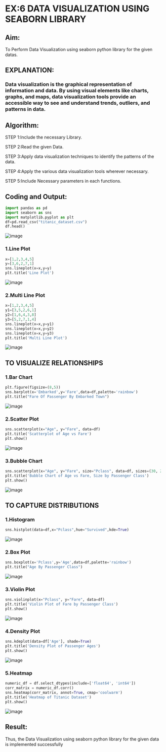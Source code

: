 # EX:6 DATA VISUALIZATION USING SEABORN LIBRARY

## Aim:
  To Perform Data Visualization using seaborn python library for the given datas.

## EXPLANATION:
### Data visualization is the graphical representation of information and data. By using visual elements like charts, graphs, and maps, data visualization tools provide an accessible way to see and understand trends, outliers, and patterns in data.

## Algorithm:

STEP 1:Include the necessary Library.

STEP 2:Read the given Data.

STEP 3:Apply data visualization techniques to identify the patterns of the data.

STEP 4:Apply the various data visualization tools wherever necessary.

STEP 5:Include Necessary parameters in each functions.

## Coding and Output:

```py
import pandas as pd
import seaborn as sns
import matplotlib.pyplot as plt
df=pd.read_csv("titanic_dataset.csv")
df.head()
```

![image](https://github.com/aadithyan22000618/EXNO-6-DS/assets/113586376/79f4819c-dfc3-4906-84c0-9e03ce115c32)



### 1.Line Plot
```py
x=[1,2,3,4,5]
y=[3,6,2,7,1]
sns.lineplot(x=x,y=y)
plt.title('Line Plot')
```
![image](https://github.com/aadithyan22000618/EXNO-6-DS/assets/113586376/68a63045-f6dc-4229-bc53-e4e4e71b14f5)


### 2.Multi Line Plot
```py
x=[1,2,3,4,5]
y1=[3,5,2,6,1]
y2=[1,6,4,3,8]
y3=[5,2,7,1,4]
sns.lineplot(x=x,y=y1)
sns.lineplot(x=x,y=y2)
sns.lineplot(x=x,y=y3)
plt.title('Multi Line Plot')
```

![image](https://github.com/aadithyan22000618/EXNO-6-DS/assets/113586376/aae1a706-a5b2-41ed-bd91-3bfde2f18fae)


## TO VISUALIZE RELATIONSHIPS
### 1.Bar Chart
```py
plt.figure(figsize=(8,5))
sns.barplot(x='Embarked',y='Fare',data=df,palette='rainbow')
plt.title("Fare Of Passenger By Embarked Town")
```
![image](https://github.com/aadithyan22000618/EXNO-6-DS/assets/113586376/5b1aa904-42d7-47dc-8ad2-9803d35a864f)


### 2.Scatter Plot
```py
sns.scatterplot(x="Age", y="Fare", data=df)
plt.title('Scatterplot of Age vs Fare')
plt.show()
```
![image](https://github.com/aadithyan22000618/EXNO-6-DS/assets/113586376/c7ad7761-a406-4582-931f-ad1515696c58)

### 3.Bubble Chart
```py
sns.scatterplot(x="Age", y="Fare", size="Pclass", data=df, sizes=(30, 200))
plt.title('Bubble Chart of Age vs Fare, Size by Passenger Class')
plt.show()
```
![image](https://github.com/aadithyan22000618/EXNO-6-DS/assets/113586376/a99cc2f3-7b66-408e-89f4-948bf9b80dda)


## TO CAPTURE DISTRIBUTIONS
### 1.Histogram
```py
sns.histplot(data=df,x="Pclass",hue="Survived",kde=True)
```
![image](https://github.com/aadithyan22000618/EXNO-6-DS/assets/113586376/a5f69477-e68b-4892-b3cd-965610b7faef)


### 2.Box Plot
```py
sns.boxplot(x='Pclass',y='Age',data=df,palette='rainbow')
plt.title("Age By Passenger Class")
```
![image](https://github.com/aadithyan22000618/EXNO-6-DS/assets/113586376/0caa044f-a411-49e8-b05e-66cf67c49383)


### 3.Violin Plot
```py
sns.violinplot(x="Pclass", y="Fare", data=df)
plt.title('Violin Plot of Fare by Passenger Class')
plt.show()
```
![image](https://github.com/aadithyan22000618/EXNO-6-DS/assets/113586376/b725d969-8c14-4cfc-9ef8-80035a388b93)


### 4.Density Plot
```py
sns.kdeplot(data=df['Age'], shade=True)
plt.title('Density Plot of Passenger Ages')
plt.show()
```
![image](https://github.com/aadithyan22000618/EXNO-6-DS/assets/113586376/2da67e4d-d184-4c90-8859-cca668c52057)


### 5.Heatmap
```py
numeric_df = df.select_dtypes(include=['float64', 'int64'])
corr_matrix = numeric_df.corr()
sns.heatmap(corr_matrix, annot=True, cmap='coolwarm')
plt.title('Heatmap of Titanic Dataset')
plt.show()
```
![image](https://github.com/aadithyan22000618/EXNO-6-DS/assets/113586376/5cc6be20-4ef3-4db4-86fd-5eb9f9299a0d)



## Result:
Thus, the Data Visualization using seaborn python library for the given data is implemented successfully
